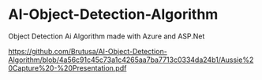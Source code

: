 # AI-Object-Detection-Algorithm
Object Detection Ai Algorithm made with Azure and ASP.Net

https://github.com/Brutusa/AI-Object-Detection-Algorithm/blob/4a56c91c45c73a1c4265aa7ba7713c0334da24b1/Aussie%20Capture%20-%20Presentation.pdf
